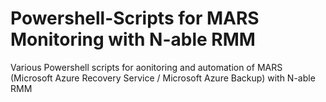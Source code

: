 # Powershell-Scripts for MARS Monitoring with N-able RMM
Various Powershell scripts for aonitoring and automation of MARS (Microsoft Azure Recovery Service / Microsoft Azure Backup) with N-able RMM
